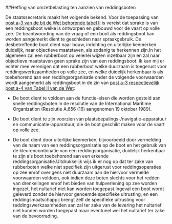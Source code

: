 <meta http-equiv='Content-Type' content='text/html; charset=utf-8' />

##Heffing van omzetbelasting ten aanzien van reddingsboten

De staatssecretaris maakt het volgende bekend.    Voor de toepassing van [post a-3 van de bij de Wet behorende tabel II](../../../../../../../../../wet/wet/op/de/omzetbelasting/1968/BWBR0002629/README.md) is vereist dat sprake is van een reddingsboot welke is ontworpen en gebouwd voor de vaart op volle zee. De beantwoording van de vraag of een boot als reddingsboot kan worden aangemerkt dient te geschieden naar spraakgebruik. De desbetreffende boot dient naar bouw, inrichting en uiterlijke kenmerken duidelijk, naar objectieve maatstaven, als zodanig te herkennen zijn.In het algemeen zal een rubberboot op velerlei wijzen inzetbaar zijn en zal naar objectieve maatstaven geen sprake zijn van een reddingsboot. Ik kan mij er echter mee verenigen dat een rubberboot welke duurzaam is toegerust voor reddingswerkzaamheden op volle zee, en welke duidelijk herkenbaar is als toebehorend aan een reddingsorganisatie onder de volgende voorwaarden wordt aangemerkt als reddingsboot in de zin van [post a-3 respectievelijk post a-4 van Tabel II van de Wet](../../../../../../../../../wet/wet/op/de/omzetbelasting/1968/BWBR0002629/README.md):

- De boot dient te voldoen aan de functie-eisen die worden gesteld aan snelle reddingsboten in de resolutie van de International Maritime Organization (Resolutie A.656 (16) aangenomen 19 oktober 1989).

- De boot dient te zijn voorzien van plaatsbepalings-/navigatie-apparatuur en communicatie-apparatuur, die de boot geschikt maken voor de vaart op volle zee.

- De boot dient door uiterlijke kenmerken, bijvoorbeeld door vermelding van de naam van een reddingsorganisatie op de boot en het gebruik van de kleurencombinatie van een reddingsorganisatie, duidelijk herkenbaar te zijn als boot toebehorend aan een erkende reddingsorganisatie.Uitdrukkelijk wijs ik er nog op dat ter zake van rubberboten welke niet specifiek zijn uitgerust voor reddingsoperaties op zee en/of overigens niet duurzaam aan de hiervoor vermelde voorwaarden voldoen, ook indien deze boten slechts voor het redden van drenkelingen en/of het bieden van hulpverlening op zee worden ingezet, het nultarief niet kan worden toegepast.Ingeval een boot wordt geleverd zonder de hiervoor genoemde specifieke uitrusting, en een reddingsmaatschappij brengt zelf de specifieke uitrusting voor reddingswerkzaamheden aan zal ter zake van de levering het nultarief niet kunnen worden toegepast maar eventueel wel het nultarief ter zake van de bevoorrading.   
